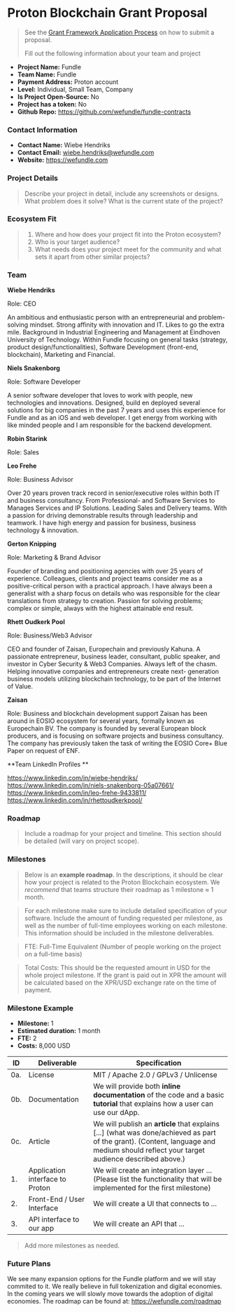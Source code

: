# Proton Blockchain Grant Proposal

> See the [Grant Framework Application Process](https://github.com/ProtonProtocol/grant-framework#application-process) on how to submit a proposal.
>
> Fill out the following information about your team and project

- **Project Name:** Fundle
- **Team Name:** Fundle
- **Payment Address:** Proton account
- **Level:** Individual, Small Team, Company
- **Is Project Open-Source:** No
- **Project has a token:** No
- **Github Repo:** https://github.com/wefundle/fundle-contracts

### Contact Information

- **Contact Name:** Wiebe Hendriks
- **Contact Email:** wiebe.hendriks@wefundle.com
- **Website:** https://wefundle.com

### Project Details

> Describe your project in detail, include any screenshots or designs. What problem does it solve? What is the current state of the project? 

### Ecosystem Fit

> 1. Where and how does your project fit into the Proton ecosystem?
> 2. Who is your target audience?
> 3. What needs does your project meet for the community and what sets it apart from other similar projects?

### Team

**Wiebe Hendriks**

Role: CEO

An ambitious and enthusiastic person with an entrepreneurial and problem-solving mindset. Strong affinity with innovation and IT. Likes to go the extra mile. Background in Industrial Engineering and Management at Eindhoven University of Technology. Within Fundle focusing on general tasks (strategy, product design/functionalities), Software Development (front-end, blockchain), Marketing and Financial.

**Niels Snakenborg**

Role: Software Developer

A senior software developer that loves to work with people, new technologies and innovations. Designed, build en deployed several solutions for big companies in the past 7 years and uses this experience for Fundle and as an iOS and web developer. I get energy from working with like minded people and I am responsible for the backend development.

**Robin Starink**

Role: Sales


**Leo Frehe**

Role: Business Advisor

Over 20 years proven track record in senior/executive roles within both IT and business consultancy. From Professional- and Software Services to Manages Services and IP Solutions. Leading Sales and Delivery teams. With a passion for driving demonstrable results through leadership and teamwork. I have high energy and passion for business, business technology & innovation.

**Gerton Knipping**

Role: Marketing & Brand Advisor

Founder of branding and positioning agencies with over 25 years of experience. Colleagues, clients and project teams consider me as a positive-critical person with a practical approach. I have always been a generalist with a sharp focus on details who was responsible for the clear translations from strategy to creation. Passion for solving problems; complex or simple, always with the highest attainable end result.

**Rhett Oudkerk Pool**

Role: Business/Web3 Advisor

CEO and founder of Zaisan, Europechain and previously Kahuna. A passionate entrepreneur, business leader, consultant, public speaker, and investor in Cyber Security & Web3 Companies. Always left of the chasm. Helping innovative companies and entrepreneurs create next- generation business models utilizing blockchain technology, to be part of the Internet of Value.

**Zaisan**


Role: Business and blockchain development support
Zaisan has been around in EOSIO ecosystem for several years, formally known as Europechain BV. The company is founded by several European block producers, and is focusing on software projects and business consultancy. The company has previously taken the task of writing the EOSIO Core+ Blue Paper on request of ENF.

**Team LinkedIn Profiles
**

https://www.linkedin.com/in/wiebe-hendriks/ 
https://www.linkedin.com/in/niels-snakenborg-05a07661/ 
https://www.linkedin.com/in/leo-frehe-9433811/ 
https://www.linkedin.com/in/rhettoudkerkpool/

### Roadmap

> Include a roadmap for your project and timeline. This section should be detailed (will vary on project scope).


### Milestones

> Below is an **example roadmap**. In the descriptions, it should be clear how your project is related to the Proton Blockchain ecosystem. We _recommend_ that teams structure their roadmap as 1 milestone ≈ 1 month.

> For each milestone make sure to include detailed specification of your software. Include the amount of funding requested per milestone, as well as the number of full-time employees working on each milestone. This information should be included in the milestone deliverables.

> FTE: Full-Time Equivalent (Number of people working on the project on a full-time basis)

> Total Costs: This should be the requested amount in USD for the whole project milestone. If the grant is paid out in XPR the amount will be calculated based on the XPR/USD exchange rate on the time of payment.

### Milestone Example

- **Milestone:** 1
- **Estimated duration:** 1 month
- **FTE:**  2
- **Costs:** 8,000 USD

| ID | Deliverable | Specification |
| ----- | ----------- | ------------- |
| 0a. | License | MIT / Apache 2.0 / GPLv3 / Unlicense |
| 0b. | Documentation | We will provide both **inline documentation** of the code and a basic **tutorial** that explains how a user can use our dApp. |
| 0c. | Article | We will publish an **article** that explains [...] (what was done/achieved as part of the grant). (Content, language and medium should reflect your target audience described above.)
| 1. | Application interface to Proton | We will create an integration layer ... (Please list the functionality that will be implemented for the first milestone) |  
| 2. | Front-End / User Interface | We will create a UI that connects to ... |  
| 3. | API interface to our app | We will create an API that ... |  

> Add more milestones as needed.

### Future Plans

We see many expansion options for the Fundle platform and we will stay commited to it. We really believe in full tokenization and digital economies. In the coming years we will slowly move towards the adoption of digital economies. The roadmap can be found at: https://wefundle.com/roadmap

